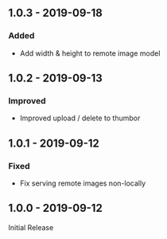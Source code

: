 ## 1.0.3 - 2019-09-18
### Added
- Add width & height to remote image model

## 1.0.2 - 2019-09-13
### Improved
- Improved upload / delete to thumbor

## 1.0.1 - 2019-09-12
### Fixed
- Fix serving remote images non-locally

## 1.0.0 - 2019-09-12

Initial Release
